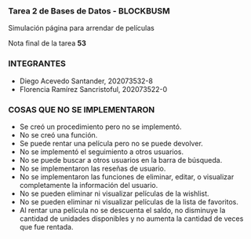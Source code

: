 ### Tarea 2 de Bases de Datos - BLOCKBUSM

Simulación página para arrendar de películas

Nota final de la tarea **53**


### INTEGRANTES

- Diego Acevedo Santander, 202073532-8
- Florencia Ramírez Sancristoful, 202073522-0


### COSAS QUE NO SE IMPLEMENTARON

- Se creó un procedimiento pero no se implementó.
- No se creó una función.
- Se puede rentar una película pero no se puede devolver.
- No se implementó el seguimiento a otros usuarios.
- No se puede buscar a otros usuarios en la barra de búsqueda.
- No se implementaron las reseñas de usuario.
- No se implementaron las funciones de eliminar, editar, o visualizar completamente la información del usuario.
- No se pueden eliminar ni visualizar películas de la wishlist.
- No se pueden eliminar ni visualizar películas de la lista de favoritos.
- Al rentar una película no se descuenta el saldo, no disminuye la cantidad de unidades disponibles y no aumenta la cantidad de veces que fue rentada.

